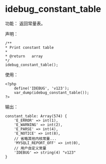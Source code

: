 # idebug\_constant\_table

功能： 返回常量表。

声明：

```
/**
* Print constant table
*
* @return   array
*/
idebug_constant_table();
```

使用：

```
<?php
    define('IDEBUG', 'v123');
    var_dump(idebug_constant_table());
?>
```

输出：

```
constant_table: Array(574) { 
    'E_ERROR' => int(1), 
    'E_WARNING' => int(2), 
    'E_PARSE' => int(4), 
    'E_NOTICE' => int(8), 
    // 省略其他内核常量...
    'MYSQLI_REPORT_OFF' => int(0), 
    // 用户自定义常量
    'IDEBUG' => string(4) "v123"
}
```



